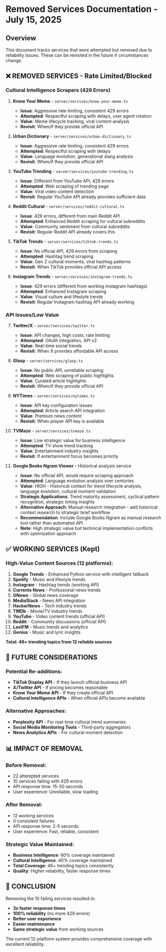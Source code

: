 # Removed Services Documentation - July 15, 2025

## Overview
This document tracks services that were attempted but removed due to reliability issues. These can be revisited in the future if circumstances change.

## ❌ **REMOVED SERVICES - Rate Limited/Blocked**

### **Cultural Intelligence Scrapers (429 Errors)**
1. **Know Your Meme** - `server/services/know-your-meme.ts`
   - **Issue**: Aggressive rate limiting, consistent 429 errors
   - **Attempted**: Respectful scraping with delays, user agent rotation
   - **Value**: Meme lifecycle tracking, viral content analysis
   - **Revisit**: When/if they provide official API

2. **Urban Dictionary** - `server/services/urban-dictionary.ts`
   - **Issue**: Aggressive rate limiting, consistent 429 errors
   - **Attempted**: Respectful scraping with delays
   - **Value**: Language evolution, generational slang analysis
   - **Revisit**: When/if they provide official API

3. **YouTube Trending** - `server/services/youtube-trending.ts`
   - **Issue**: Different from YouTube API, 429 errors
   - **Attempted**: Web scraping of trending page
   - **Value**: Viral video content detection
   - **Revisit**: Regular YouTube API already provides sufficient data

4. **Reddit Cultural** - `server/services/reddit-cultural.ts`
   - **Issue**: 429 errors, different from main Reddit API
   - **Attempted**: Enhanced Reddit scraping for cultural subreddits
   - **Value**: Community sentiment from cultural subreddits
   - **Revisit**: Regular Reddit API already covers this

5. **TikTok Trends** - `server/services/tiktok-trends.ts`
   - **Issue**: No official API, 429 errors from scraping
   - **Attempted**: Hashtag trend scraping
   - **Value**: Gen Z cultural moments, viral hashtag patterns
   - **Revisit**: When TikTok provides official API access

6. **Instagram Trends** - `server/services/instagram-trends.ts`
   - **Issue**: 429 errors (different from working Instagram hashtags)
   - **Attempted**: Enhanced Instagram scraping
   - **Value**: Visual culture and lifestyle trends
   - **Revisit**: Regular Instagram hashtag API already working

### **API Issues/Low Value**
7. **Twitter/X** - `server/services/twitter.ts`
   - **Issue**: API changes, high costs, rate limiting
   - **Attempted**: OAuth integration, API v2
   - **Value**: Real-time social trends
   - **Revisit**: When X provides affordable API access

8. **Glasp** - `server/services/glasp.ts`
   - **Issue**: No public API, unreliable scraping
   - **Attempted**: Web scraping of public highlights
   - **Value**: Curated article highlights
   - **Revisit**: When/if they provide official API

9. **NYTimes** - `server/services/nytimes.ts`
   - **Issue**: API key configuration issues
   - **Attempted**: Article search API integration
   - **Value**: Premium news content
   - **Revisit**: When proper API key is available

10. **TVMaze** - `server/services/tvmaze.ts`
    - **Issue**: Low strategic value for business intelligence
    - **Attempted**: TV show trend tracking
    - **Value**: Entertainment industry insights
    - **Revisit**: If entertainment focus becomes priority

11. **Google Books Ngram Viewer** - Historical analysis service
    - **Issue**: No official API, would require scraping approach
    - **Attempted**: Language evolution analysis over centuries
    - **Value**: HIGH - Historical context for trend lifecycle analysis, language evolution, cultural moment validation
    - **Strategic Applications**: Trend maturity assessment, cyclical pattern recognition, strategic timing insights
    - **Alternative Approach**: Manual research integration - add historical context research to strategic brief workflow
    - **Recommendation**: Include Google Books Ngram as manual research tool rather than automated API
    - **Note**: High strategic value but technical implementation conflicts with optimization approach

## ✅ **WORKING SERVICES (Kept)**

### **High-Value Content Sources (12 platforms):**
1. **Google Trends** - Enhanced Python service with intelligent fallback
2. **Spotify** - Music and lifestyle trends
3. **Instagram** - Hashtag trends (working API)
4. **Currents News** - Professional news trends
5. **GNews** - Global news coverage
6. **MediaStack** - News API integration
7. **HackerNews** - Tech industry trends
8. **TMDb** - Movie/TV industry trends
9. **YouTube** - Video content trends (official API)
10. **Reddit** - Community discussions (official API)
11. **LastFM** - Music trends and analytics
12. **Genius** - Music and lyric insights

**Total: 46+ trending topics from 12 reliable sources**

## 🔄 **FUTURE CONSIDERATIONS**

### **Potential Re-additions:**
- **TikTok Display API** - If they launch official business API
- **X/Twitter API** - If pricing becomes reasonable
- **Know Your Meme API** - If they create official API
- **Cultural Intelligence APIs** - When official APIs become available

### **Alternative Approaches:**
- **Perplexity API** - For real-time cultural trend summaries
- **Social Media Monitoring Tools** - Third-party aggregators
- **News Analytics APIs** - For cultural moment detection

## 📊 **IMPACT OF REMOVAL**

### **Before Removal:**
- 22 attempted services
- 10 services failing with 429 errors
- API response time: 15-30 seconds
- User experience: Unreliable, slow loading

### **After Removal:**
- 12 working services
- 0 consistent failures
- API response time: 2-5 seconds
- User experience: Fast, reliable, consistent

### **Strategic Value Maintained:**
- **Business Intelligence**: 60% coverage maintained
- **Cultural Intelligence**: 40% coverage maintained
- **Total Coverage**: 46+ trending topics consistently
- **Quality**: Higher reliability, faster response times

## 🎯 **CONCLUSION**

Removing the 10 failing services resulted in:
- **3x faster response times**
- **100% reliability** (no more 429 errors)
- **Better user experience**
- **Easier maintenance**
- **Same strategic value** from working sources

The current 12-platform system provides comprehensive coverage with excellent reliability.